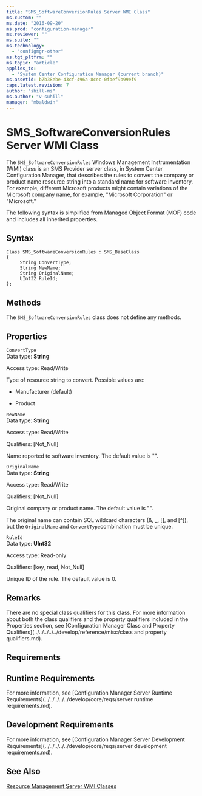 ```yaml
---
title: "SMS_SoftwareConversionRules Server WMI Class"
ms.custom: ""
ms.date: "2016-09-20"
ms.prod: "configuration-manager"
ms.reviewer: ""
ms.suite: ""
ms.technology: 
  - "configmgr-other"
ms.tgt_pltfrm: ""
ms.topic: "article"
applies_to: 
  - "System Center Configuration Manager (current branch)"
ms.assetid: b7b38ebe-43cf-496a-8cec-0fbef9b99ef9
caps.latest.revision: 7
author: "shill-ms"
ms.author: "v-suhill"
manager: "mbaldwin"
---
```

# SMS_SoftwareConversionRules Server WMI Class
The `SMS_SoftwareConversionRules` Windows Management Instrumentation (WMI) class is an SMS Provider server class, in System Center Configuration Manager, that describes the rules to convert the company or product name resource string into a standard name for software inventory. For example, different Microsoft products might contain variations of the Microsoft company name, for example, "Microsoft Corporation" or "Microsoft."  
  
 The following syntax is simplified from Managed Object Format (MOF) code and includes all inherited properties.  
  
## Syntax  
  
```  
Class SMS_SoftwareConversionRules : SMS_BaseClass  
{  
     String ConvertType;  
     String NewName;  
     String OriginalName;  
     UInt32 RuleId;   
};  
```  
  
## Methods  
 The `SMS_SoftwareConversionRules` class does not define any methods.  
  
## Properties  
 `ConvertType`  
 Data type: **String**  
  
 Access type: Read/Write  
  
 Type of resource string to convert. Possible values are:  
  
-   Manufacturer (default)  
  
-   Product  
  
 `NewName`  
 Data type: **String**  
  
 Access type: Read/Write  
  
 Qualifiers: [Not_Null]  
  
 Name reported to software inventory. The default value is "".  
  
 `OriginalName`  
 Data type: **String**  
  
 Access type: Read/Write  
  
 Qualifiers: [Not_Null]  
  
 Original company or product name. The default value is "".  
  
 The original name can contain SQL wildcard characters (&, _, [], and [^]), but the `OriginalName` and `ConvertType`combination must be unique.  
  
 `RuleId`  
 Data type: **UInt32**  
  
 Access type: Read-only  
  
 Qualifiers: [key, read, Not_Null]  
  
 Unique ID of the rule. The default value is 0.  
  
## Remarks  
 There are no special class qualifiers for this class. For more information about both the class qualifiers and the property qualifiers included in the Properties section, see [Configuration Manager Class and Property Qualifiers](../../../../../develop/reference/misc/class and property qualifiers.md).  
  
## Requirements  
  
## Runtime Requirements  
 For more information, see [Configuration Manager Server Runtime Requirements](../../../../../develop/core/reqs/server runtime requirements.md).  
  
## Development Requirements  
 For more information, see [Configuration Manager Server Development Requirements](../../../../../develop/core/reqs/server development requirements.md).  
  
## See Also  
 [Resource Management Server WMI Classes](../../../../../develop/reference/core/clients/manage/configuration-manager-resource-management-server-wmi-classes.md)